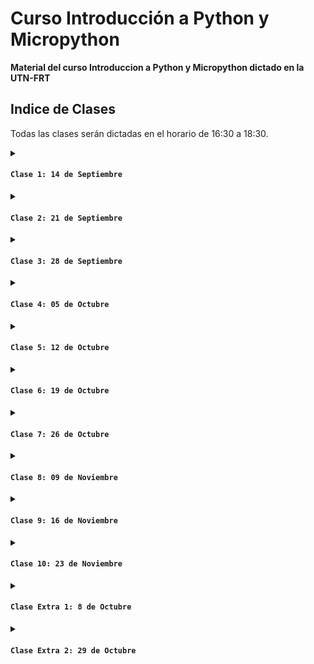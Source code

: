 # Curso Introducción a Python y Micropython

**Material del curso Introduccion a Python y Micropython dictado en la UTN-FRT**

## Indice de Clases

Todas las clases serán dictadas en el horario de 16:30 a 18:30.

<details>
<summary>
  
#### `Clase 1: 14 de Septiembre`

</summary>

Breve historia de Python y su Filosofía. Principios de diseño de Python (PEP 20). Instalación y Configuración de Python y entornos de desarrollo (IDE).

- **Diapositiva:** [Clase 1](Clase01.pdf)

***Material Extra***

- **Python:** [Link](https://www.python.org/)
- **Visual Studio Code:** [Link](https://code.visualstudio.com/)

</details>

<details>
<summary>
  
#### `Clase 2: 21 de Septiembre`

</summary>

Sintaxis Básica y Estructuras de Control. Variables, tipos de datos y operadores. Estructuras de control (if, for, while).

- **Diapositiva:** [Clase 2](Clase02.pdf)

</details>

<details>
<summary>
  
#### `Clase 3: 28 de Septiembre`

</summary>

Estructuras de Datos. Listas, tuplas, diccionarios y conjuntos. Manipulación y métodos asociados.

- **Diapositiva:** [Clase 3](Clase03.pdf)

</details>

<details>
<summary>
  
#### `Clase 4: 05 de Octubre`

</summary>

Funciones y Módulos. Definición y uso de funciones. Importación y creación de módulos.

- **Diapositiva:** [Clase 4](Clase04.pdf)

</details>

<details>
<summary>
  
#### `Clase 5: 12 de Octubre`

</summary>

Conceptos Básicos de POO. Clases y objetos. Métodos y atributos.

- **Diapositiva:** [Clase 5](Clase05.pdf)

</details>

<details>
<summary>
  
#### `Clase 6: 19 de Octubre`

</summary>

Qué es un microcontrolador y sus aplicaciones. Comparación entre MicroPython y otros lenguajes de programación para microcontroladores. Instalación de MicroPython en la placa ESP32. Introducción a la herramientas de desarrollo Thonny. Conexión y configuración de la placa.

- **Diapositiva:** [Clase 6](Clase06.pdf)

***Material Extra***

- **MicroPython:** [Link](https://MicroPython.org/)
- **Documentacion de MicroPython:** [Link](https://docs.micropython.org/en/latest/)
- **Pagina oficial con Drivers CH9102X:** [Link](https://www.wch-ic.com/downloads/CH343SER_ZIP.html)
- **Drivers CH9102X alojados aqui en el repositorio:** [Link](driverCH9102X/CH343SER.ZIP)
- **Thonny:** [Link](https://thonny.org/)
- **Ejemplo en Wokwi de blinker con ESP32 y led onboard:** [Link](https://wokwi.com/projects/412197049127131137)
  
</details>

<details>
<summary>
  
#### `Clase 7: 26 de Octubre`

</summary>

Control de Hardware Básico. Manejo de pines GPIO. Lectura de sensores y actuadores.

- **Diapositiva:** [Clase 7](Clase07.pdf)

- **Ejemplo en Wokwi de uso de tres leds:** [Link](https://wokwi.com/projects/412813092810329089)
- **Ejemplo en Wokwi de uso de tres leds y tres botones:** [Link](https://wokwi.com/projects/412816619189701633)
- **Ejemplo en Wokwi de uso de potenciometro:** [Link](https://wokwi.com/projects/412823150331085825)
- **Ejemplo en Wokwi de uso de PWM con un led:** [Link](https://wokwi.com/projects/412827239122614273)
- **Ejemplo en Wokwi de manejo de un servo con potenciometro:** [Link](https://wokwi.com/projects/412828987952574465)
- **Ejemplo en Wokwi de uso de modulo DHT22:** [Link](https://wokwi.com/projects/412832035326576641)
- **Ejemplo de grafica PWM en desmos** [Link](https://www.desmos.com/calculator/wsspteh4rc?lang=es)

</details>

<details>
<summary>
  
#### `Clase 8: 09 de Noviembre`

</summary>

Comunicación Serial. UART, I2C, SPI. Comunicación entre dispositivos.

- **Diapositiva:** [Clase 8](Clase08.pdf)

- **Ejemplo en Wokwi de escaner de bus I2C:** [Link](https://wokwi.com/projects/414079834163793921)
- **Ejemplo en Wokwi de uso de display lcd 2x16 con I2C:** [Link](https://wokwi.com/projects/414082182853706753)
- **Ejemplo en Wokwi de uso de display lcd 2x16 con I2C y caracteres custom:** [Link](https://wokwi.com/projects/414082835855619073)
- **Ejemplo en Wokwi de uso de display lcd 2x16 con I2C, caracteres custom y sensor de temperatura:** [Link](https://wokwi.com/projects/414083765618679809)
- **Ejemplo en Wokwi de uso de 2 displays lcd 2x16 con I2C, caracteres custom y sensor de temperatura:** [Link](https://wokwi.com/projects/414085167768395777)
- **Ejemplo en Wokwi de uso de display oled SSD1306:** [Link](https://wokwi.com/projects/414092239396279297)
- **Ejemplo en Wokwi de uso de display oled SSD1306 y sensor de temperatura:** [Link](https://wokwi.com/projects/414092844302002177)
- **Creador de caracteres para LCD:** [Link](https://maxpromer.github.io/LCD-Character-Creator/)

</details>

<details>
<summary>
  
#### `Clase 9: 16 de Noviembre`

</summary>

Estación. Punto de acceso. Web server.

- **Diapositiva:** [Clase 9](Clase09.pdf)

</details>

<details>
<summary>
  
#### `Clase 10: 23 de Noviembre`

</summary>

Laboratorio : Control de LEDs, botones y buzzer mediante pulsadores y por internet.

- **Ejemplo en Wokwi de leds, botones y buzzer:** [Link](https://wokwi.com/projects/414134246575354881)
- **Ejemplo en Wokwi del juego Simon:** [Link](https://wokwi.com/projects/414937512735548417)
- **Ejemplo en Wokwi de envio de notificacion por Whatsapp:** [Link](https://wokwi.com/projects/415309631171881985)

</details>

<details>
<summary>
  
#### `Clase Extra 1: 8 de Octubre`

</summary>

Bibliotecas Estándar y Externas. Introducción a las bibliotecas estándar de Python. Uso de bibliotecas populares (NumPy, matplotlib).

- **Diapositiva:** [Clase Extra 1](Clase_extra01.pdf)

</details>

<details>
<summary>
  
#### `Clase Extra 2: 29 de Octubre`

</summary>

Trabajando en equipo. Git y Github.

- **Diapositiva:** [Clase Extra 2](Clase_extra02.pdf)

</details>